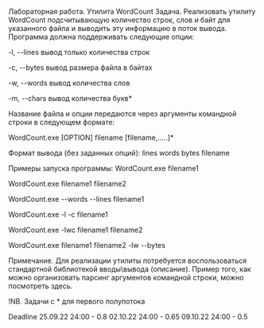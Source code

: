 Лабораторная работа. Утилита WordCount
Задача.
Реализовать утилиту WordCount подсчитывающую количество строк, слов и байт для указанного файла и выводить эту информацию в поток вывода. Программа должна поддерживать следующие опции:

-l, --lines вывод только количества строк

-c, --bytes вывод размера файла в байтах

-w, --words вывод количества слов

-m, --chars вывод количества букв*

Название файла и опции передаются через аргументы командной строки в следующем формате:

WordCount.exe [OPTION] filename [filename,.....]*

Формат вывода (без заданных опций): lines words bytes filename

Примеры запуска программы:
WordCount.exe filename1

WordCount.exe filename1 filename2

WordCount.exe --words --lines filename1

WordCount.exe -l -c filename1

WordCount.exe -lwc filename1 filename2

WordCount.exe filename1 filename2 -lw --bytes

Примечание.
Для реализации утилиты потребуется воспользоваться стандартной библиотекой вводы\вывода (описание). Пример того, как можно организовать парсинг аргументов командной строки, можно посмотреть здесь.

!NB. Задачи с * для первого полупотока

Deadline
25.09.22 24:00 - 0.8
02.10.22 24:00 - 0.65
09.10.22 24:00 - 0.5
